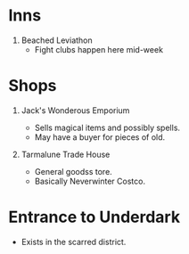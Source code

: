# Inns
1. Beached Leviathon
    - Fight clubs happen here mid-week

# Shops
1. Jack's Wonderous Emporium
    - Sells magical items and possibly spells.
    - May have a buyer for pieces of old.

2. Tarmalune Trade House
    - General goodss tore.
    - Basically Neverwinter Costco.

# Entrance to Underdark
- Exists in the scarred district.